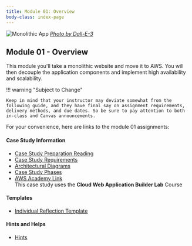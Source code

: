 ```yaml
---
title: Module 01: Overview
body-class: index-page
---
```


![Monolithic App]({{URLROOT}}/shared/img/aws-monolithic.png)
*[Photo by Dall-E-3](https://openai.com/dall-e-3)*

## Module 01 - Overview

This module you'll take a monolithic website and move it to AWS. You will then decouple the application components and implement high availability and scalability.

!!! warning "Subject to Change"
	
	Keep in mind that your instructor may deviate somewhat from the following guide, and they have final say on assignment requirements, delivery methods, and due dates. So be sure to pay attention to both in-class and Canvas announcements.


For your convenience, here are links to the module 01 assignments:

#### Case Study Information

* [Case Study Preparation Reading](./preparation.html)
* [Case Study Requirements](./requirements.html)
* [Architectural Diagrams](./diagrams.html)
* [Case Study Phases](./phases.html)
* [AWS Academy Link](https://awsacademy.instructure.com)<br>This case study uses the **Cloud Web Application Builder Lab** Course 

#### Templates

* [Individual Reflection Template]({{URLROOT}}/course/reflection.docx)

#### Hints and Helps

* [Hints](./hints.html)
